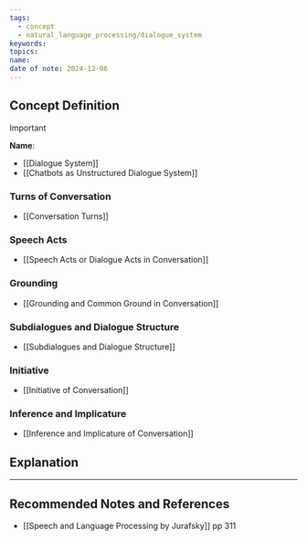 ```yaml
---
tags:
  - concept
  - natural_language_processing/dialogue_system
keywords: 
topics: 
name: 
date of note: 2024-12-06
---
```


## Concept Definition

>[!important]
>**Name**: 


- [[Dialogue System]]
- [[Chatbots as Unstructured Dialogue System]]

### Turns of Conversation


- [[Conversation Turns]]

### Speech Acts



- [[Speech Acts or Dialogue Acts in Conversation]]


### Grounding


- [[Grounding and Common Ground in Conversation]]


### Subdialogues and Dialogue Structure


- [[Subdialogues and Dialogue Structure]]



### Initiative 


- [[Initiative of Conversation]]



### Inference and Implicature


- [[Inference and Implicature of Conversation]]



## Explanation





-----------
##  Recommended Notes and References



- [[Speech and Language Processing by Jurafsky]] pp 311